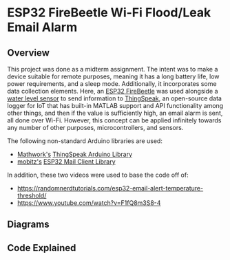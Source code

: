 # ESP32 FireBeetle Wi-Fi Flood/Leak Email Alarm
## Overview
This project was done as a midterm assignment. The intent was to make a device suitable for remote purposes, meaning it has a long battery life, low power requirements, and a sleep mode. Additionally, it incorporates some data collection elements. Here, an [ESP32 FireBeetle](https://www.dfrobot.com/product-1590.html) was used alongside a [water level sensor](https://www.amazon.com/gp/product/B07THDH7Y4/ref=ppx_yo_dt_b_search_asin_title?ie=UTF8&psc=1) to send information to [ThingSpeak](https://thingspeak.com/), an open-source data logger for IoT that has built-in MATLAB support and API functionality among other things, and then if the value is sufficiently high, an email alarm is sent, all done over Wi-Fi. However, this concept can be applied infinitely towards any number of other purposes, microcontrollers, and sensors.

The following non-standard Arduino libraries are used:
* [Mathwork's](https://github.com/mathworks) [ThingSpeak Arduino Library](https://github.com/mathworks/thingspeak-arduino)
* [mobitz's](https://github.com/mobizt) [ESP32 Mail Client Library](https://github.com/mobizt/ESP32-Mail-Client/blob/master/src/ESP32_MailClient.h)

In addition, these two videos were used to base the code off of: 
* https://randomnerdtutorials.com/esp32-email-alert-temperature-threshold/
* https://www.youtube.com/watch?v=F1fQ8m3S8-4

## Diagrams

## Code Explained
